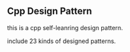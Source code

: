 ## Cpp Design Pattern

this is a cpp self-leanring design pattern.

include 23 kinds of designed patterns.
